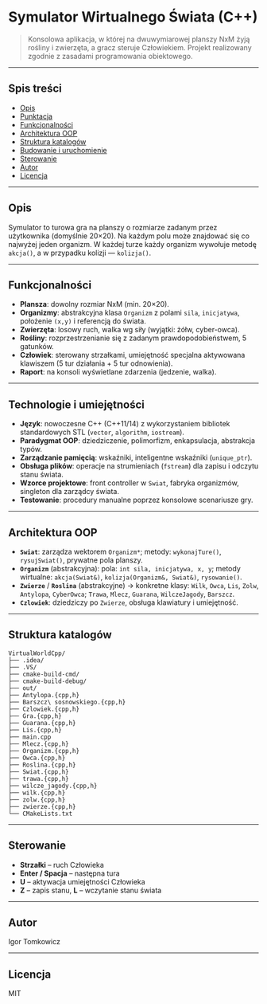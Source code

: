 # Symulator Wirtualnego Świata (C++)

> Konsolowa aplikacja, w której na dwuwymiarowej planszy NxM żyją rośliny i zwierzęta, a gracz steruje Człowiekiem. Projekt realizowany zgodnie z zasadami programowania obiektowego.

---

## Spis treści

* [Opis](#opis)
* [Punktacja](#punktacja)
* [Funkcjonalności](#funkcjonalności)
* [Architektura OOP](#architektura-oop)
* [Struktura katalogów](#struktura-katalogów)
* [Budowanie i uruchomienie](#budowanie-i-uruchomienie)
* [Sterowanie](#sterowanie)
* [Autor](#autor)
* [Licencja](#licencja)

---

## Opis

Symulator to turowa gra na planszy o rozmiarze zadanym przez użytkownika (domyślnie 20×20). Na każdym polu może znajdować się co najwyżej jeden organizm. W każdej turze każdy organizm wywołuje metodę `akcja()`, a w przypadku kolizji — `kolizja()`.

---

## Funkcjonalności

* **Plansza**: dowolny rozmiar NxM (min. 20×20).
* **Organizmy**: abstrakcyjna klasa `Organizm` z polami `sila`, `inicjatywa`, położenie `(x,y)` i referencją do świata.
* **Zwierzęta**: losowy ruch, walka wg siły (wyjątki: żółw, cyber-owca).
* **Rośliny**: rozprzestrzenianie się z zadanym prawdopodobieństwem, 5 gatunków.
* **Człowiek**: sterowany strzałkami, umiejętność specjalna aktywowana klawiszem (5 tur działania + 5 tur odnowienia).
* **Raport**: na konsoli wyświetlane zdarzenia (jedzenie, walka).

---

## Technologie i umiejętności

* **Język**: nowoczesne C++ (C++11/14) z wykorzystaniem bibliotek standardowych STL (`vector`, `algorithm`, `iostream`).
* **Paradygmat OOP**: dziedziczenie, polimorfizm, enkapsulacja, abstrakcja typów.
* **Zarządzanie pamięcią**: wskaźniki, inteligentne wskaźniki (`unique_ptr`).
* **Obsługa plików**: operacje na strumieniach (`fstream`) dla zapisu i odczytu stanu świata.
* **Wzorce projektowe**: front controller w `Swiat`, fabryka organizmów, singleton dla zarządcy świata.
* **Testowanie**: procedury manualne poprzez konsolowe scenariusze gry.

---

## Architektura OOP

* **`Swiat`**: zarządza wektorem `Organizm*`; metody: `wykonajTure()`, `rysujSwiat()`, prywatne pola planszy.
* **`Organizm`** (abstrakcyjna): pola: `int sila, inicjatywa, x, y`; metody wirtualne: `akcja(Swiat&)`, `kolizja(Organizm&, Swiat&)`, `rysowanie()`.
* **`Zwierze`** / **`Roslina`** (abstrakcyjne) → konkretne klasy: `Wilk`, `Owca`, `Lis`, `Zolw`, `Antylopa`, `CyberOwca`; `Trawa`, `Mlecz`, `Guarana`, `WilczeJagody`, `Barszcz`.
* **`Czlowiek`**: dziedziczy po `Zwierze`, obsługa klawiatury i umiejętność.

---

## Struktura katalogów

```
VirtualWorldCpp/
├── .idea/
├── .VS/
├── cmake-build-cmd/
├── cmake-build-debug/
├── out/
├── Antylopa.{cpp,h}
├── Barszcz\ sosnowskiego.{cpp,h}
├── Czlowiek.{cpp,h}
├── Gra.{cpp,h}
├── Guarana.{cpp,h}
├── Lis.{cpp,h}
├── main.cpp
├── Mlecz.{cpp,h}
├── Organizm.{cpp,h}
├── Owca.{cpp,h}
├── Roslina.{cpp,h}
├── Swiat.{cpp,h}
├── trawa.{cpp,h}
├── wilcze_jagody.{cpp,h}
├── wilk.{cpp,h}
├── zolw.{cpp,h}
├── zwierze.{cpp,h}
└── CMakeLists.txt
```

---

## Sterowanie

* **Strzałki** – ruch Człowieka
* **Enter / Spacja** – następna tura
* **U** – aktywacja umiejętności Człowieka
* **Z** – zapis stanu, **L** – wczytanie stanu świata

---

## Autor

Igor Tomkowicz

---

## Licencja

MIT
